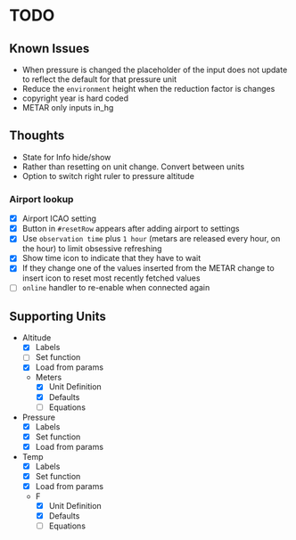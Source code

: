 # TODO

## Known Issues

- When pressure is changed the placeholder of the input does not update to reflect the default for that pressure unit
- Reduce the `environment` height when the reduction factor is changes
- copyright year is hard coded
- METAR only inputs in_hg

## Thoughts

- State for Info hide/show
- Rather than resetting on unit change. Convert between units
- Option to switch right ruler to pressure altitude

### Airport lookup

- [x] Airport ICAO setting
- [x] Button in `#resetRow` appears after adding airport to settings
- [x] Use `observation time` plus `1 hour` (metars are released every hour, on the hour) to limit obsessive refreshing
- [x] Show time icon to indicate that they have to wait
- [x] If they change one of the values inserted from the METAR change to insert icon to reset most recently fetched values
- [ ] `online` handler to re-enable when connected again

## Supporting Units

- Altitude
  - [x] Labels
  - [ ] Set function
  - [x] Load from params
  - Meters
    - [x] Unit Definition
    - [x] Defaults
    - [ ] Equations
- Pressure
  - [x] Labels
  - [x] Set function
  - [x] Load from params
- Temp
  - [x] Labels
  - [x] Set function
  - [x] Load from params
  - F
    - [x] Unit Definition
    - [x] Defaults
    - [ ] Equations
